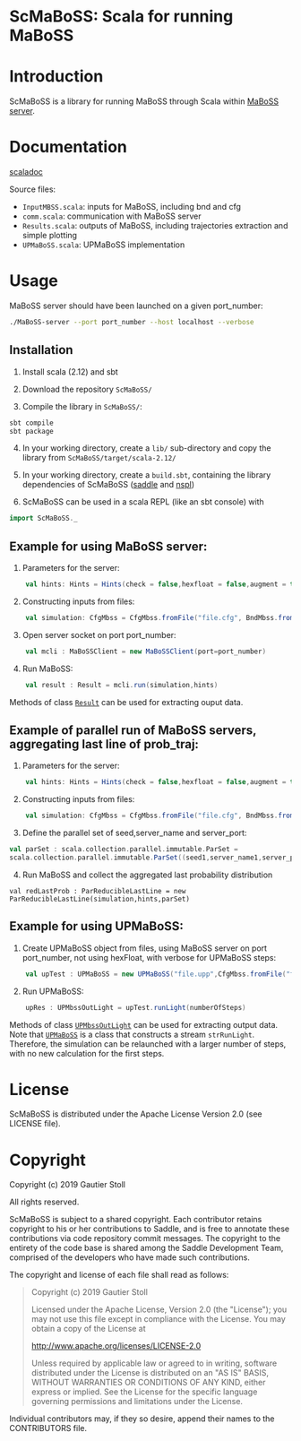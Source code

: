 ScMaBoSS: Scala for running MaBoSS
==========================

Introduction
============

ScMaBoSS is a library for running MaBoSS through Scala within [MaBoSS server](https://github.com/maboss-bkmc).

Documentation
=============

[scaladoc](https://gautierstoll.github.io/ScMaBoSS/target/scala-2.12/api/ScMaBoSS/)

 Source files:
- `InputMBSS.scala`: inputs for MaBoSS, including bnd and cfg
- `comm.scala`: communication with MaBoSS server
- `Results.scala`: outputs of MaBoSS, including trajectories extraction and simple plotting
- `UPMaBoSS.scala`: UPMaBoSS implementation

Usage
=====

MaBoSS server should have been launched on a given port_number:
```bash
./MaBoSS-server --port port_number --host localhost --verbose
```

## Installation

1. Install scala (2.12) and sbt

2. Download the repository `ScMaBoSS/`

3. Compile the library in `ScMaBoSS/`:
```bash
sbt compile
sbt package
```
4. In your working directory, create a `lib/` sub-directory and copy the library from `ScMaBoSS/target/scala-2.12/`

5. In your working directory, create a `build.sbt`, containing the library dependencies of ScMaBoSS
([saddle](https://github.com/saddle/saddle) and [nspl](https://github.com/pityka/nspl))

6. ScMaBoSS can be used in a scala REPL (like an sbt console) with
```scala
import ScMaBoSS._
```


## Example for using MaBoSS server:
1. Parameters for the server:
```scala
    val hints: Hints = Hints(check = false,hexfloat = false,augment = true,overRide = false,verbose = false)
```
2. Constructing inputs from files:
```scala
    val simulation: CfgMbss = CfgMbss.fromFile("file.cfg", BndMbss.fromFile("file.bnd"))
```
3. Open server socket on port port_number:
```scala
    val mcli : MaBoSSClient = new MaBoSSClient(port=port_number)
```
4. Run MaBoSS:
```scala
    val result : Result = mcli.run(simulation,hints)
```

Methods of class [`Result`](https://gautierstoll.github.io/ScMaBoSS/target/scala-2.12/api/ScMaBoSS/Result.html) can be used for extracting ouput data.

## Example of parallel run of MaBoSS servers, aggregating last line of prob_traj:
1. Parameters for the server:
```scala
    val hints: Hints = Hints(check = false,hexfloat = false,augment = true,overRide = false,verbose = false)
```
2. Constructing inputs from files:
```scala
    val simulation: CfgMbss = CfgMbss.fromFile("file.cfg", BndMbss.fromFile("file.bnd"))
```
3. Define the parallel set of seed,server_name and server_port:
```scala
val parSet : scala.collection.parallel.immutable.ParSet =
scala.collection.parallel.immutable.ParSet((seed1,server_name1,server_port1),(seed1,server_name1,server_port1),...)
```
4. Run MaBoSS and collect the aggregated last probability distribution
```
val redLastProb : ParReducibleLastLine = new ParReducibleLastLine(simulation,hints,parSet)
```

## Example for using UPMaBoSS:
1. Create UPMaBoSS object from files, using MaBoSS server on port port_number, not using hexFloat,
with verbose for UPMaBoSS steps:
```scala
    val upTest : UPMaBoSS = new UPMaBoSS("file.upp",CfgMbss.fromFile("file.cfg",BndMbss.fromFile("file.bnd")),port_number,false,true)
```
2. Run UPMaBoSS:
```scala
    upRes : UPMbssOutLight = upTest.runLight(numberOfSteps)
```
Methods of class [`UPMbssOutLight`](https://gautierstoll.github.io/ScMaBoSS/target/scala-2.12/api/ScMaBoSS/UPMbssOutLight.html)
can be used for extracting output data.
Note that [`UPMaBoSS`](https://gautierstoll.github.io/ScMaBoSS/target/scala-2.12/api/ScMaBoSS/UPMaBoSS.html) is a class
that constructs a stream `strRunLight`. Therefore, the simulation can be relaunched with a larger number of steps, with no
new calculation for the first steps.

License
=======

ScMaBoSS is distributed under the Apache License Version 2.0 (see LICENSE file).

Copyright
=========

Copyright (c) 2019 Gautier Stoll

All rights reserved.

ScMaBoSS is subject to a shared copyright. Each contributor retains copyright to
his or her contributions to Saddle, and is free to annotate these contributions
via code repository commit messages. The copyright to the entirety of the code
base is shared among the Saddle Development Team, comprised of the developers
who have made such contributions.

The copyright and license of each file shall read as follows:

> Copyright (c) 2019 Gautier Stoll
>
> Licensed under the Apache License, Version 2.0 (the "License");
> you may not use this file except in compliance with the License.
> You may obtain a copy of the License at
>
> http://www.apache.org/licenses/LICENSE-2.0
>
> Unless required by applicable law or agreed to in writing, software
> distributed under the License is distributed on an "AS IS" BASIS,
> WITHOUT WARRANTIES OR CONDITIONS OF ANY KIND, either express or implied.
> See the License for the specific language governing permissions and
> limitations under the License.


Individual contributors may, if they so desire, append their names to
the CONTRIBUTORS file.
